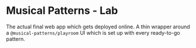# Musical Patterns - Lab

The actual final web app which gets deployed online.
A thin wrapper around a `@musical-patterns/playroom` UI which is set up with every ready-to-go pattern.
